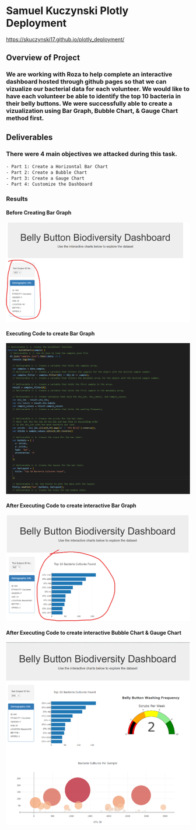 # Samuel Kuczynski Plotly Deployment

https://skuczynski17.github.io/plotly_deployment/

## Overview of Project

### We are working with Roza to help complete an interactive dashboard hosted through github pages so that we can vizualize our bacterial data for each volunteer. We would like to have each volunteer be able to identify the top 10 bacteria in their belly buttons. We were successfully able to create a vizualization using Bar Graph, Bubble Chart, & Gauge Chart method first. 

## Deliverables

### There were 4 main objectives we attacked during this task.
    - Part 1: Create a Horizontal Bar Chart
    - Part 2: Create a Bubble Chart
    - Part 3: Create a Gauge Chart
    - Part 4: Customize the Dashboard

### Results


#### Before Creating Bar Graph
![Before Creating Bar Graph](https://github.com/SKuczynski17/plotly_deployment/blob/main/Images/Deliverable_1.png)

#### Executing Code to create Bar Graph
![Executing Code to create Bar Graph](https://github.com/SKuczynski17/plotly_deployment/blob/main/Images/Deliverable_1_Code.png)

#### After Executing Code to create interactive Bar Graph
![After Executing Code to create interactive Bar Graph](https://github.com/SKuczynski17/plotly_deployment/blob/main/Images/Deliverable_1_Adding_Bar_Chart.png)

#### After Executing Code to create interactive Bubble Chart & Gauge Chart
![After Executing Code to create Bubble & Gague](https://github.com/SKuczynski17/plotly_deployment/blob/main/Images/Screenshot_Final.png)